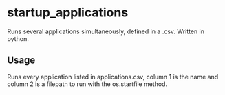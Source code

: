 # startup_applications
Runs several applications simultaneously, defined in a .csv.
Written in python.

## Usage
Runs every application listed in applications.csv, column 1 is the name and column 2 is a filepath to run with the os.startfile method.
